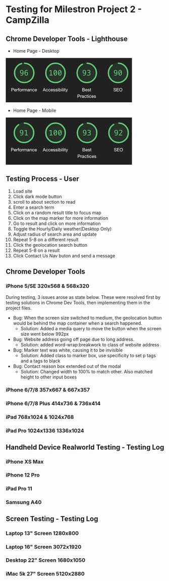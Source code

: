 # Testing for Milestron Project 2 - CampZilla

## Chrome Developer Tools - Lighthouse
- Home Page - Desktop

![Home Page - Desktop](lighthouse-results/home-desktop.png)

- Home Page - Mobile

![Home Page - Mobile](lighthouse-results/home-mobile.png)

## Testing Process - User

1. Load site
2. Click dark mode button
3. scroll to about section to read
4. Enter a search term
5. Click on a random result title to focus map
6. Click on the map marker for more information
7. Go to result and click on more information
8. Toggle the Hourly/Daily weather(Desktop Only)
9. Adjust radius of search area and update
10. Repeat 5-8 on a different result
11. Click the geolocation search button
12. Repeat 5-8 on a result
13. Click Contact Us Nav buton and send a message

## Chrome Developer Tools
### iPhone 5/SE 320x568 & 568x320

During testing, 3 issues arose as state below. These were resolved first by testing solutions in Chrome Dev Tools, then implementing them in the project files.

- Bug: When the screen size switched to medium, the geolocation button would be behind the map container when a search happened.
    - Solution: Added a media query to move the button when the screen size went below 992px
- Bug: Website address going off page due to long address.
    - Solution: added word-wrap:breakwork to class of website address
- Bug: Marker text was white, causing it to be invisible
    - Solution: Added class to marker box, use specificity to set p tags and a tags to black
- Bug: Contact reason box extended out of the modal
    - Solution: Changed width to 100% to match other. Also matched height to other input boxes

### iPhone 6/7/8 357x667 & 667x357


### iPhone 6/7/8 Plus 414x736 & 736x414


### iPad 768x1024 & 1024x768


### iPad Pro 1024x1336 1336x1024


## Handheld Device Realworld Testing - Testing Log
### iPhone XS Max


### iPhone 12 Pro


### iPad Pro 11


### Samsung A40


## Screen Testing - Testing Log
### Laptop 13" Screen 1280x800


### Laptop 16" Screen 3072x1920


### Desktop 22" Screen 1680x1050


### iMac 5k 27" Screen 5120x2880


